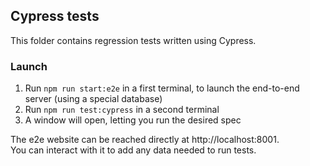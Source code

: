 ## Cypress tests

This folder contains regression tests written using Cypress.

### Launch

1. Run `npm run start:e2e` in a first terminal, to launch the end-to-end server (using a special database)
2. Run `npm run test:cypress` in a second terminal
3. A window will open, letting you run the desired spec

The e2e website can be reached directly at http://localhost:8001.  
You can interact with it to add any data needed to run tests.
